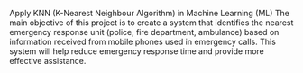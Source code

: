 Apply KNN (K-Nearest Neighbour Algorithm) in Machine Learning (ML)
The main objective of this project is to create a system that identifies the nearest emergency response unit (police, fire department, ambulance) based on information received from mobile phones used in emergency calls. 
This system will help reduce emergency response time and provide more effective assistance.

 
